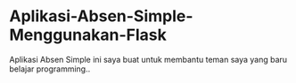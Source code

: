 # Aplikasi-Absen-Simple-Menggunakan-Flask
Aplikasi Absen Simple ini saya buat untuk membantu teman saya yang baru belajar programming..
